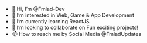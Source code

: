 - 👋 Hi, I’m @Fmlad-Dev
- 👀 I’m interested in Web, Game & App Development
- 🌱 I’m currently learning ReactJS
- 💞️ I’m looking to collaborate on Fun exciting projects!
- 📫 How to reach me by Social Media @FmladUpdates

<!---
Fmlad-Dev/Fmlad-Dev is a ✨ special ✨ repository because its `README.md` (this file) appears on your GitHub profile.
You can click the Preview link to take a look at your changes.
--->
